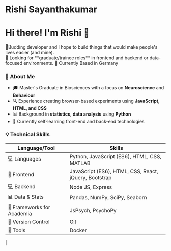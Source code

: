 # Rishi Sayanthakumar

<h1 align="left">Hi there! I'm Rishi 👋</h1>

<p align="left">
  🚀Budding developer and I hope to build things that would make people's lives easier (and mine). <br>
  👀 Looking for **graduate/trainee roles** in frontend and backend or data-focused environments.
  📍 Currently Based in Germany
</p>

### 🧠 About Me
- 🎓 Master's Graduate in Biosciences with a focus on **Neuroscience** and **Behaviour** 
- 🔍 Experience creating browser-based experiments using **JavaScript, HTML, and CSS**
- 📊 Background in **statistics**, **data analysis** using **Python** 
- 🌱 Currently self-learning front-end and back-end technologies 


 ### 💡 Technical Skills
 
| Language/Tool | Skills |
|---------------|--------|
| 💻 Languages| Python, JavaScript (ES6), HTML, CSS, MATLAB |
| 🎀 Frontend|  JavaScript (ES6), HTML, CSS, React, jQuery, Bootstrap |
| 💻 Backend| Node JS, Express |
| 📊 Data & Stats | Pandas, NumPy, SciPy, Seaborn |
| 🧪 Frameworks for Academia | JsPsych, PsychoPy |
| 🔧 Version Control | Git |
| :hammer: Tools | Docker |
| 
